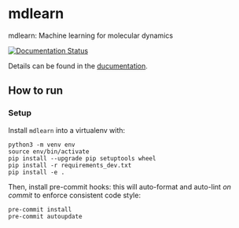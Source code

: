 # mdlearn

mdlearn: Machine learning for molecular dynamics

[![Documentation Status](https://readthedocs.org/projects/mdlearn/badge/?version=latest)](https://mdlearn.readthedocs.io/en/latest/?badge=latest)

Details can be found in the [ducumentation](https://mdlearn.readthedocs.io/en/latest/).

## How to run

### Setup

Install `mdlearn` into a virtualenv with:

```
python3 -m venv env
source env/bin/activate
pip install --upgrade pip setuptools wheel
pip install -r requirements_dev.txt
pip install -e .
```

Then, install pre-commit hooks: this will auto-format and auto-lint _on commit_ to enforce consistent code style:

```
pre-commit install
pre-commit autoupdate
```


